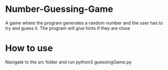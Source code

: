 # Number-Guessing-Game
A game where the program generates a random number and the user has to try and guess it. The program will give hints if they are close


# How to use
Navigate to the src folder and run python3 guessingGame.py